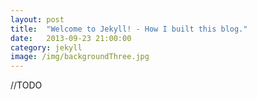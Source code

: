 ```yaml
---
layout: post
title:  "Welcome to Jekyll! - How I built this blog."
date:   2013-09-23 21:00:00
category: jekyll
image: /img/backgroundThree.jpg
---
```


//TODO